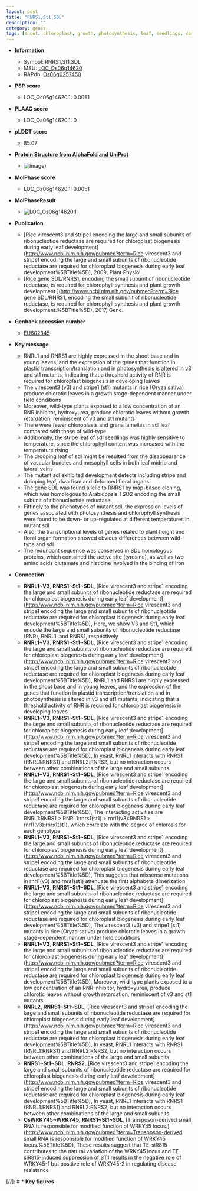 ```yaml
---
layout: post
title: "RNRS1,St1,SDL"
description: ""
category: genes
tags: [shoot, chloroplast, growth, photosynthesis, leaf, seedlings, vascular bundle, temperature, development, map-based cloning, floral, floral organ, height, plant height, iron]
---
```


* **Information**  
    + Symbol: RNRS1,St1,SDL  
    + MSU: [LOC_Os06g14620](http://rice.plantbiology.msu.edu/cgi-bin/ORF_infopage.cgi?orf=LOC_Os06g14620)  
    + RAPdb: [Os06g0257450](http://rapdb.dna.affrc.go.jp/viewer/gbrowse_details/irgsp1?name=Os06g0257450)  

* **PSP score**  
    + LOC_Os06g14620.1: 0.0051 

* **PLAAC score**  
    + LOC_Os06g14620.1: 0 

* **pLDDT score**
    + 85.07

* **[Protein Structure from AlphaFold and UniProt](https://www.uniprot.org/uniprotkb/Q652F0/entry#structure)**
    + ![image](https://ricepsp.github.io/images/Q6/AF-Q652F0-F1.png))

* **MolPhase score**
    + LOC_Os06g14620.1: 0.0051

* **MolPhaseResult**
    + ![LOC_Os06g14620.1](https://ricepsp.github.io/pictures/LOC_Os06g/LOC_Os06g14620.1.png)

* **Publication**  
    + [Rice virescent3 and stripe1 encoding the large and small subunits of ribonucleotide reductase are required for chloroplast biogenesis during early leaf development](http://www.ncbi.nlm.nih.gov/pubmed?term=Rice virescent3 and stripe1 encoding the large and small subunits of ribonucleotide reductase are required for chloroplast biogenesis during early leaf development%5BTitle%5D), 2009, Plant Physiol.
    + [Rice gene SDL/RNRS1, encoding the small subunit of ribonucleotide reductase, is required for chlorophyll synthesis and plant growth development.](http://www.ncbi.nlm.nih.gov/pubmed?term=Rice gene SDL/RNRS1, encoding the small subunit of ribonucleotide reductase, is required for chlorophyll synthesis and plant growth development.%5BTitle%5D), 2017, Gene.

* **Genbank accession number**  
    + [EU602345](http://www.ncbi.nlm.nih.gov/nuccore/EU602345)

* **Key message**  
    + RNRL1 and RNRS1 are highly expressed in the shoot base and in young leaves, and the expression of the genes that function in plastid transcription/translation and in photosynthesis is altered in v3 and st1 mutants, indicating that a threshold activity of RNR is required for chloroplast biogenesis in developing leaves
    + The virescent3 (v3) and stripe1 (st1) mutants in rice (Oryza sativa) produce chlorotic leaves in a growth stage-dependent manner under field conditions
    + Moreover, wild-type plants exposed to a low concentration of an RNR inhibitor, hydroxyurea, produce chlorotic leaves without growth retardation, reminiscent of v3 and st1 mutants
    + There were fewer chloroplasts and grana lamellas in sdl leaf compared with those of wild-type
    + Additionally, the stripe leaf of sdl seedlings was highly sensitive to temperature, since the chlorophyll content was increased with the temperature rising
    + The drooping leaf of sdl might be resulted from the disappearance of vascular bundles and mesophyll cells in both leaf midrib and lateral veins
    + The mutant sdl exhibited development defects including stripe and drooping leaf, dwarfism and deformed floral organs
    + The gene SDL was found allelic to RNRS1 by map-based cloning, which was homologous to Arabidopsis TSO2 encoding the small subunit of ribonucleotide reductase
    + Fittingly to the phenotypes of mutant sdl, the expression levels of genes associated with photosynthesis and chlorophyll synthesis were found to be down- or up-regulated at different temperatures in mutant sdl
    + Also, the transcriptional levels of genes related to plant height and floral organ formation showed obvious differences between wild-type and sdl
    + The redundant sequence was conserved in SDL homologous proteins, which contained the active site (tyrosine), as well as two amino acids glutamate and histidine involved in the binding of iron

* **Connection**  
    + __RNRL1~V3__, __RNRS1~St1~SDL__, [Rice virescent3 and stripe1 encoding the large and small subunits of ribonucleotide reductase are required for chloroplast biogenesis during early leaf development](http://www.ncbi.nlm.nih.gov/pubmed?term=Rice virescent3 and stripe1 encoding the large and small subunits of ribonucleotide reductase are required for chloroplast biogenesis during early leaf development%5BTitle%5D), Here, we show V3 and St1, which encode the large and small subunits of ribonucleotide reductase (RNR), RNRL1, and RNRS1, respectively
    + __RNRL1~V3__, __RNRS1~St1~SDL__, [Rice virescent3 and stripe1 encoding the large and small subunits of ribonucleotide reductase are required for chloroplast biogenesis during early leaf development](http://www.ncbi.nlm.nih.gov/pubmed?term=Rice virescent3 and stripe1 encoding the large and small subunits of ribonucleotide reductase are required for chloroplast biogenesis during early leaf development%5BTitle%5D), RNRL1 and RNRS1 are highly expressed in the shoot base and in young leaves, and the expression of the genes that function in plastid transcription/translation and in photosynthesis is altered in v3 and st1 mutants, indicating that a threshold activity of RNR is required for chloroplast biogenesis in developing leaves
    + __RNRL1~V3__, __RNRS1~St1~SDL__, [Rice virescent3 and stripe1 encoding the large and small subunits of ribonucleotide reductase are required for chloroplast biogenesis during early leaf development](http://www.ncbi.nlm.nih.gov/pubmed?term=Rice virescent3 and stripe1 encoding the large and small subunits of ribonucleotide reductase are required for chloroplast biogenesis during early leaf development%5BTitle%5D), In yeast, RNRL1 interacts with RNRS1 (RNRL1:RNRS1) and RNRL2:RNRS2, but no interaction occurs between other combinations of the large and small subunits
    + __RNRL1~V3__, __RNRS1~St1~SDL__, [Rice virescent3 and stripe1 encoding the large and small subunits of ribonucleotide reductase are required for chloroplast biogenesis during early leaf development](http://www.ncbi.nlm.nih.gov/pubmed?term=Rice virescent3 and stripe1 encoding the large and small subunits of ribonucleotide reductase are required for chloroplast biogenesis during early leaf development%5BTitle%5D), The interacting activities are RNRL1:RNRS1 > RNRL1:rnrs1(st1) > rnrl1(v3):RNRS1 > rnrl1(v3):rnrs1(st1), which correlate with the degree of chlorosis for each genotype
    + __RNRL1~V3__, __RNRS1~St1~SDL__, [Rice virescent3 and stripe1 encoding the large and small subunits of ribonucleotide reductase are required for chloroplast biogenesis during early leaf development](http://www.ncbi.nlm.nih.gov/pubmed?term=Rice virescent3 and stripe1 encoding the large and small subunits of ribonucleotide reductase are required for chloroplast biogenesis during early leaf development%5BTitle%5D), This suggests that missense mutations in rnrl1(v3) and rnrs1(st1) attenuate the first alphabeta dimerization
    + __RNRL1~V3__, __RNRS1~St1~SDL__, [Rice virescent3 and stripe1 encoding the large and small subunits of ribonucleotide reductase are required for chloroplast biogenesis during early leaf development](http://www.ncbi.nlm.nih.gov/pubmed?term=Rice virescent3 and stripe1 encoding the large and small subunits of ribonucleotide reductase are required for chloroplast biogenesis during early leaf development%5BTitle%5D), The virescent3 (v3) and stripe1 (st1) mutants in rice (Oryza sativa) produce chlorotic leaves in a growth stage-dependent manner under field conditions
    + __RNRL1~V3__, __RNRS1~St1~SDL__, [Rice virescent3 and stripe1 encoding the large and small subunits of ribonucleotide reductase are required for chloroplast biogenesis during early leaf development](http://www.ncbi.nlm.nih.gov/pubmed?term=Rice virescent3 and stripe1 encoding the large and small subunits of ribonucleotide reductase are required for chloroplast biogenesis during early leaf development%5BTitle%5D), Moreover, wild-type plants exposed to a low concentration of an RNR inhibitor, hydroxyurea, produce chlorotic leaves without growth retardation, reminiscent of v3 and st1 mutants
    + __RNRL2__, __RNRS1~St1~SDL__, [Rice virescent3 and stripe1 encoding the large and small subunits of ribonucleotide reductase are required for chloroplast biogenesis during early leaf development](http://www.ncbi.nlm.nih.gov/pubmed?term=Rice virescent3 and stripe1 encoding the large and small subunits of ribonucleotide reductase are required for chloroplast biogenesis during early leaf development%5BTitle%5D), In yeast, RNRL1 interacts with RNRS1 (RNRL1:RNRS1) and RNRL2:RNRS2, but no interaction occurs between other combinations of the large and small subunits
    + __RNRS1~St1~SDL__, __RNRS2__, [Rice virescent3 and stripe1 encoding the large and small subunits of ribonucleotide reductase are required for chloroplast biogenesis during early leaf development](http://www.ncbi.nlm.nih.gov/pubmed?term=Rice virescent3 and stripe1 encoding the large and small subunits of ribonucleotide reductase are required for chloroplast biogenesis during early leaf development%5BTitle%5D), In yeast, RNRL1 interacts with RNRS1 (RNRL1:RNRS1) and RNRL2:RNRS2, but no interaction occurs between other combinations of the large and small subunits
    + __OsWRKY45~WRKY45__, __RNRS1~St1~SDL__, [Transposon-derived small RNA is responsible for modified function of WRKY45 locus.](http://www.ncbi.nlm.nih.gov/pubmed?term=Transposon-derived small RNA is responsible for modified function of WRKY45 locus.%5BTitle%5D), These results suggest that TE-siR815 contributes to the natural variation of the WRKY45 locus and TE-siR815-induced suppression of ST1 results in the negative role of WRKY45-1 but positive role of WRKY45-2 in regulating disease resistance

[//]: # * **Key figures**  


